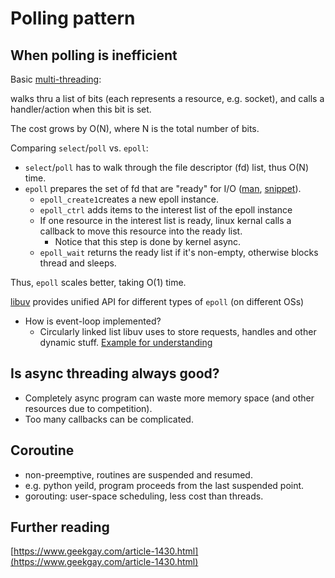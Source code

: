 Polling pattern
===

When polling is inefficient
---
Basic [multi-threading](http://www.wangafu.net/~nickm/libevent-book/01_intro.html):

walks thru a list of bits (each represents a resource, e.g. socket), and calls a handler/action when this bit is set.

The cost grows by O(N), where N is the total number of bits.

Comparing `select`/`poll` vs. `epoll`:
* `select`/`poll` has to walk through the file descriptor (fd) list, thus O(N) time.
* `epoll` prepares the set of fd that are "ready" for I/O ([man](https://man7.org/linux/man-pages/man7/epoll.7.html), [snippet](https://zhuanlan.zhihu.com/p/93609693)).
  * `epoll_create1`creates a new epoll instance.
  * `epoll_ctrl` adds items to the interest list of the epoll instance
  * If one resource in the interest list is ready, linux kernal calls a callback to move this resource into the ready list.
    * Notice that this step is done by kernel async.
  * `epoll_wait` returns the ready list if it's non-empty, otherwise blocks thread and sleeps.
 
Thus, `epoll` scales better, taking O(1) time.

[libuv](http://docs.libuv.org/en/v1.x/design.html) provides unified API for different types of `epoll` (on different OSs)
* How is event-loop implemented?
  * Circularly linked list libuv uses to store requests, handles and other dynamic stuff. [Example for understanding](https://gist.github.com/bodokaiser/5657156)


Is async threading always good?
---

* Completely async program can waste more memory space (and other resources due to competition).
* Too many callbacks can be complicated.

Coroutine
---
* non-preemptive, routines are suspended and resumed.
* e.g. python yeild, program proceeds from the last suspended point.
* gorouting: user-space scheduling, less cost than threads.

Further reading
---
[https://www.geekgay.com/article-1430.html](https://www.geekgay.com/article-1430.html)



